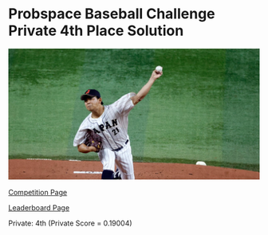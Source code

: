 # Probspace Baseball Challenge Private 4th Place Solution

![npb.jpeg](npb.jpeg)

[Competition Page](https://comp.probspace.com/competitions/npb)

[Leaderboard Page](https://comp.probspace.com/competitions/npb/ranking)

Private: 4th (Private Score = 0.19004)